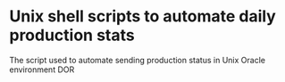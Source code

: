 # Unix shell scripts to automate daily production stats
The script used to automate sending production status in Unix Oracle environment
DOR
